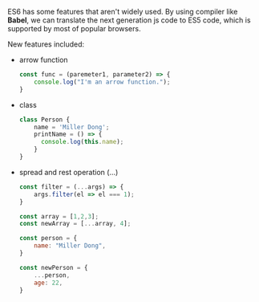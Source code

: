 ES6 has some features that aren't widely used. By using compiler like **Babel**, we can translate the next generation js code to ES5 code, which is supported by most of popular browsers.

New features included:

* arrow function

  ~~~javascript
  const func = (paremeter1, parameter2) => {
      console.log("I'm an arrow function.");
  }
  ~~~

* class

  ~~~javascript
  class Person {
      name = 'Miller Dong';
      printName = () => {
  		console.log(this.name);
      }
  }
  ~~~

* spread and rest operation (...)

  ~~~javascript
  const filter = (...args) => {
      args.filter(el => el === 1);
  }
  
  const array = [1,2,3];
  const newArray = [...array, 4];
  
  const person = {
      name: "Miller Dong",
  }
  
  const newPerson = {
      ...person,
      age: 22,
  }
  ~~~

  